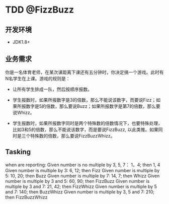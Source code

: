 # TDD @FizzBuzz


## 开发环境
 - JDK1.8+
 
## 业务需求

你是一名体育老师，在某次课距离下课还有五分钟时，你决定搞一个游戏。此时有N名学生在上课。游戏的规则是：

- 让所有学生排成一队，然后按顺序报数。

- 学生报数时，如果所报数字是3的倍数，那么不能说该数字，而要说Fizz；如果所报数字是5的倍数，那么要说Buzz；如果所报数字是第7的倍数，那么要说Whizz。

- 学生报数时，如果所报数字同时是两个特殊数的倍数情况下，也要特殊处理，比如3和5的倍数，那么不能说该数字，而是要说FizzBuzz, 以此类推。如果同时是三个特殊数的倍数，那么要说FizzBuzzWhizz。


## Tasking
when are reporting:
Given number is no multiple by 3, 5, 7： 1，4; then 1, 4
Given number is multiple by 3: 6, 12; then Fizz
Given number is multiple by 5: 10, 20; then Buzz
Given number is multiple by 7: 14, 7; then Whizz
Given number is multiple by 3 and 5: 60, 90; then FizzBuzz
Given number is multiple by 3 and 7: 21, 42; then FizzWhizz
Given number is multiple by 5 and 7: 140; then BuzzWhizz
Given number is multiple by 3, 5 and 7: 210; then FizzBuzzWhizz